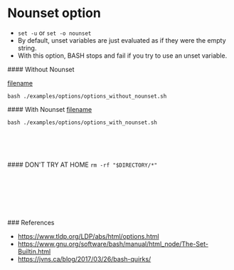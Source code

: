 # Nounset option

- `set -u` or `set -o nounset`
- By default, unset variables are just evaluated as if they were the empty string.
- With this option, BASH stops and fail if you try to use an unset variable.

#### Without Nounset

[filename](../../examples/options/options_without_nounset.sh ':include :type=code bash')

```
bash ./examples/options/options_without_nounset.sh
```


#### With Nounset
[filename](../../examples/options/options_with_nounset.sh ':include :type=code bash')

```
bash ./examples/options/options_with_nounset.sh
```


<br><br><br>

#### DON'T TRY AT HOME
`rm -rf "$DIRECTORY/*"`

<br><br><br><br><br>

### References
- https://www.tldp.org/LDP/abs/html/options.html
- https://www.gnu.org/software/bash/manual/html_node/The-Set-Builtin.html
- https://jvns.ca/blog/2017/03/26/bash-quirks/